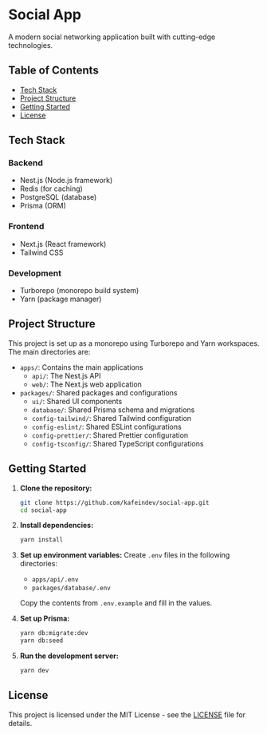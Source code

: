 # Social App

A modern social networking application built with cutting-edge technologies.

## Table of Contents
- [Tech Stack](#tech-stack)
- [Project Structure](#project-structure)
- [Getting Started](#getting-started)
- [License](#license)

## Tech Stack

### Backend
- Nest.js (Node.js framework)
- Redis (for caching)
- PostgreSQL (database)
- Prisma (ORM)

### Frontend
- Next.js (React framework)
- Tailwind CSS

### Development
- Turborepo (monorepo build system)
- Yarn (package manager)

## Project Structure

This project is set up as a monorepo using Turborepo and Yarn workspaces. The main directories are:

- `apps/`: Contains the main applications
  - `api/`: The Nest.js API
  - `web/`: The Next.js web application
- `packages/`: Shared packages and configurations
  - `ui/`: Shared UI components
  - `database/`: Shared Prisma schema and migrations
  - `config-tailwind/`: Shared Tailwind configuration
  - `config-eslint/`: Shared ESLint configurations
  - `config-prettier/`: Shared Prettier configuration
  - `config-tsconfig/`: Shared TypeScript configurations

## Getting Started

1. **Clone the repository:**
   ```bash
   git clone https://github.com/kafeindev/social-app.git
   cd social-app
   ```

2. **Install dependencies:**
   ```bash
   yarn install
   ```

3. **Set up environment variables:**
   Create `.env` files in the following directories:
   - `apps/api/.env`
   - `packages/database/.env`

   Copy the contents from `.env.example` and fill in the values.

4. **Set up Prisma:**
   ```bash
   yarn db:migrate:dev
   yarn db:seed
   ```

5. **Run the development server:**
   ```bash
   yarn dev
   ```

## License

This project is licensed under the MIT License - see the [LICENSE](LICENSE) file for details.